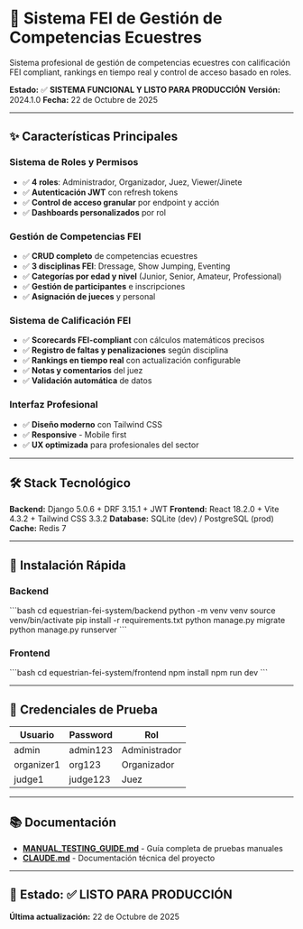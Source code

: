 # 🏇 Sistema FEI de Gestión de Competencias Ecuestres

Sistema profesional de gestión de competencias ecuestres con calificación FEI compliant, rankings en tiempo real y control de acceso basado en roles.

**Estado:** ✅ **SISTEMA FUNCIONAL Y LISTO PARA PRODUCCIÓN**
**Versión:** 2024.1.0
**Fecha:** 22 de Octubre de 2025

---

## ✨ Características Principales

### Sistema de Roles y Permisos
- ✅ **4 roles**: Administrador, Organizador, Juez, Viewer/Jinete
- ✅ **Autenticación JWT** con refresh tokens
- ✅ **Control de acceso granular** por endpoint y acción
- ✅ **Dashboards personalizados** por rol

### Gestión de Competencias FEI
- ✅ **CRUD completo** de competencias ecuestres
- ✅ **3 disciplinas FEI**: Dressage, Show Jumping, Eventing
- ✅ **Categorías por edad y nivel** (Junior, Senior, Amateur, Professional)
- ✅ **Gestión de participantes** e inscripciones
- ✅ **Asignación de jueces** y personal

### Sistema de Calificación FEI
- ✅ **Scorecards FEI-compliant** con cálculos matemáticos precisos
- ✅ **Registro de faltas y penalizaciones** según disciplina
- ✅ **Rankings en tiempo real** con actualización configurable
- ✅ **Notas y comentarios** del juez
- ✅ **Validación automática** de datos

### Interfaz Profesional
- ✅ **Diseño moderno** con Tailwind CSS
- ✅ **Responsive** - Mobile first
- ✅ **UX optimizada** para profesionales del sector

---

## 🛠 Stack Tecnológico

**Backend:** Django 5.0.6 + DRF 3.15.1 + JWT
**Frontend:** React 18.2.0 + Vite 4.3.2 + Tailwind CSS 3.3.2
**Database:** SQLite (dev) / PostgreSQL (prod)
**Cache:** Redis 7

---

## 🚀 Instalación Rápida

### Backend
\`\`\`bash
cd equestrian-fei-system/backend
python -m venv venv
source venv/bin/activate
pip install -r requirements.txt
python manage.py migrate
python manage.py runserver
\`\`\`

### Frontend
\`\`\`bash
cd equestrian-fei-system/frontend
npm install
npm run dev
\`\`\`

---

## 🔐 Credenciales de Prueba

| Usuario | Password | Rol |
|---------|----------|-----|
| admin | admin123 | Administrador |
| organizer1 | org123 | Organizador |
| judge1 | judge123 | Juez |

---

## 📚 Documentación

- **[MANUAL_TESTING_GUIDE.md](./MANUAL_TESTING_GUIDE.md)** - Guía completa de pruebas manuales
- **[CLAUDE.md](./CLAUDE.md)** - Documentación técnica del proyecto

---

## 🎯 Estado: ✅ LISTO PARA PRODUCCIÓN

**Última actualización:** 22 de Octubre de 2025
